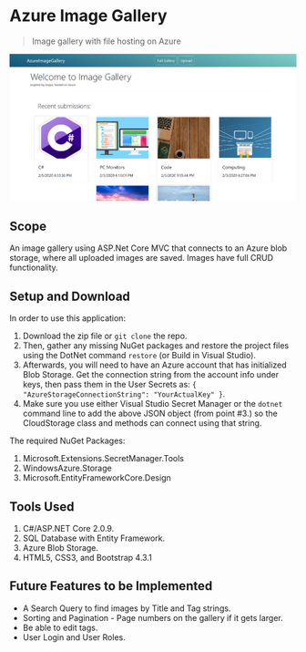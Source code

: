 # Azure Image Gallery

> Image gallery with file hosting on Azure

![Screenshot](resources/ImageGallery.png)

## Scope

An image gallery using ASP.Net Core MVC that connects to an Azure blob storage, where all uploaded images are saved. Images have full CRUD functionality.

## Setup and Download

In order to use this application:

1. Download the zip file or `git clone` the repo.
2. Then, gather any missing NuGet packages and restore the project files using the DotNet command `restore` (or Build in Visual Studio).
3. Afterwards, you will need to have an Azure account that has initialized Blob Storage. Get the connection string from the account info under keys, then pass them in the User Secrets as:
`{ "AzureStorageConnectionString": "YourActualKey" }`.
4. Make sure you use either Visual Studio Secret Manager or the `dotnet` command line to add the above JSON object (from point #3.) so the CloudStorage class and methods can connect using that string.

The required NuGet Packages:

1. Microsoft.Extensions.SecretManager.Tools
2. WindowsAzure.Storage
3. Microsoft.EntityFrameworkCore.Design

## Tools Used

1. C#/ASP.NET Core 2.0.9.
2. SQL Database with Entity Framework.
3. Azure Blob Storage.
4. HTML5, CSS3, and Bootstrap 4.3.1

## Future Features to be Implemented

- A Search Query to find images by Title and Tag strings.
- Sorting and Pagination - Page numbers on the gallery if it gets larger.
- Be able to edit tags.
- User Login and User Roles.
